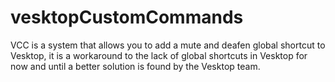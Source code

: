 # vesktopCustomCommands
VCC is a system that allows you to add a mute and deafen global shortcut to Vesktop, it is a workaround to the lack of global shortcuts in Vesktop for now and until a better solution is found by the Vesktop team.

